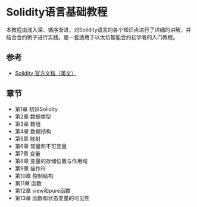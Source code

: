 # Solidity语言基础教程
本教程由浅入深、循序渐进，对Solidity语言的各个知识点进行了详细的讲解，并结合合约例子进行实践。是一套适用于以太坊智能合约初学者的入门教程。

## 参考
+ [Solidity 官方文档（英文）](https://docs.soliditylang.org/en/latest/index.html)

## 章节
+ 第1章 初识Solidity
+ 第2章 数据类型
+ 第3章 数组
+ 第4章 数据结构
+ 第5章 映射
+ 第6章 常量和不可变量
+ 第7章 变量
+ 第8章 变量的存储位置与作用域
+ 第9章 操作符
+ 第10章 控制结构
+ 第11章 函数
+ 第12章 view和pure函数
+ 第13章 函数和状态变量的可见性


